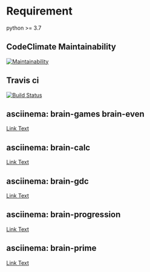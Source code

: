# Requirement

python >= 3.7

## CodeClimate Maintainability

[![Maintainability](https://api.codeclimate.com/v1/badges/d8d8ba9440c8786c2ccf/maintainability)](https://codeclimate.com/github/hikarikumo/python-project-lvl1/maintainability)

## Travis ci

[![Build Status](https://travis-ci.com/hikarikumo/python-project-lvl1.svg?branch=master)](https://travis-ci.com/hikarikumo/python-project-lvl1)

## asciinema: brain-games brain-even

[Link Text](https://asciinema.org/a/nXTbcSbtql2NXpV1edZi0POIi)

## asciinema: brain-calc

[Link Text](https://asciinema.org/a/aA7CoVuGeXxsU9iaJBjPHpilo)

## asciinema: brain-gdc

[Link Text](https://asciinema.org/a/gCn5l27ClWDhbfdGY5wbFOAK8)

## asciinema: brain-progression

[Link Text](https://asciinema.org/a/JPKROcOUfDbYedkCZ47qE0v1H)

## asciinema: brain-prime

[Link Text](https://asciinema.org/a/ut7f5bqDzWlYMJT0lKSNOG57u)
